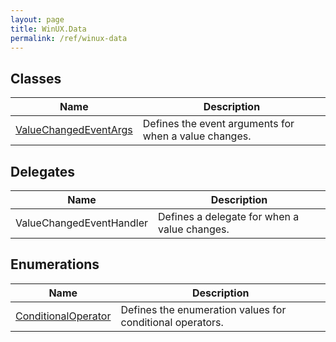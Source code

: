 ```yaml
---
layout: page
title: WinUX.Data
permalink: /ref/winux-data
---
```


## Classes

| Name | Description |
|---|---|
| [ValueChangedEventArgs](winux-data-valuechangedeventargs) | Defines the event arguments for when a value changes. |

## Delegates

| Name | Description |
|---|---|
| ValueChangedEventHandler | Defines a delegate for when a value changes. |

## Enumerations

| Name | Description |
|---|---|
| [ConditionalOperator](winux-data-conditionaloperator) | Defines the enumeration values for conditional operators. |